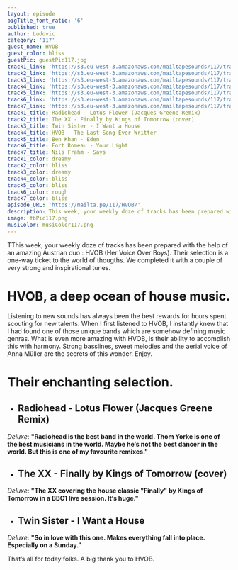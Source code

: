 ```yaml
---
layout: episode
bigTitle_font_ratio: '6'
published: true
author: Ludovic
category: '117'
guest_name: HVOB
guest_color: bliss
guestPic: guestPic117.jpg
track1_link: 'https://s3.eu-west-3.amazonaws.com/mailtapesounds/117/track1.mp3'
track2_link: 'https://s3.eu-west-3.amazonaws.com/mailtapesounds/117/track2.mp3'
track3_link: 'https://s3.eu-west-3.amazonaws.com/mailtapesounds/117/track3.mp3'
track4_link: 'https://s3.eu-west-3.amazonaws.com/mailtapesounds/117/track4.mp3'
track5_link: 'https://s3.eu-west-3.amazonaws.com/mailtapesounds/117/track5.mp3'
track6_link: 'https://s3.eu-west-3.amazonaws.com/mailtapesounds/117/track6.mp3'
track7_link: 'https://s3.eu-west-3.amazonaws.com/mailtapesounds/117/track7.mp3'
track1_title: Radiohead - Lotus Flower (Jacques Greene Remix)
track2_title: The XX - Finally by Kings of Tomorrow (cover)
track3_title: Twin Sister - I Want a House
track4_title: HVOB - The Last Song Ever Writter
track5_title: Ben Khan - Eden
track6_title: Fort Romeau - Your Light
track7_title: Nils Frahm - Says
track1_color: dreamy
track2_color: bliss
track3_color: dreamy
track4_color: bliss
track5_color: bliss
track6_color: rough
track7_color: bliss
episode_URL: 'https://mailta.pe/117/HVOB/'
description: This week, your weekly doze of tracks has been prepared with the help of an amazing Austrian duo HVOB (Her Voice Over Boys). Their selection is a one-way ticket to the world of thougths. We completed it with a couple of very strong and inspirational tunes.
image: fbPic117.png
musiColor: musiColor117.png
---
```

<p id="introduction">TThis week, your weekly doze of tracks has been prepared with the help of an amazing Austrian duo : HVOB (Her Voice Over Boys). Their selection is a one-way ticket to the world of thougths. We completed it with a couple of very strong and inspirational tunes.</p>

# HVOB, a deep ocean of house music.

Listening to new sounds has always been the best rewards for hours spent scouting for new talents. When I first listened to HVOB, I instantly knew that I had found one of those unique bands which are somehow defining music genras. What is even more amazing with HVOB, is their ability to accomplish this with harmony. Strong basslines, sweet melodies and the aerial voice of Anna Müller are the secrets of this wonder. Enjoy.

# Their enchanting selection.

+ ## Radiohead - Lotus Flower (Jacques Greene Remix)
_Deluxe_: **"**Radiohead is the best band in the world. Thom Yorke is one of the best musicians in the world. Maybe he‘s not the best dancer in the world. But this is one of my favourite remixes.**"**

+ ## The XX - Finally by Kings of Tomorrow (cover)
_Deluxe_: **"**The XX covering the house classic "Finally" by Kings of Tomorrow in a BBC1 live session. It‘s huge.**"**

+ ## Twin Sister - I Want a House
_Deluxe_: **"**So in love with this one. Makes everything fall into place. Especially on a Sunday.**"**


<p id="outroduction">That’s all for today folks. A big thank you to HVOB.</p>
